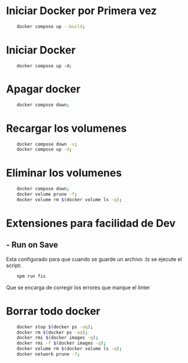 # Iniciar Docker por Primera vez
```bash
    docker compose up --build;
```

# Iniciar Docker
```bach
    docker compose up -d;
```

# Apagar docker 
```bash
    docker compose down;
```

# Recargar los volumenes
```bash
    docker compose down -v;
    docker compose up -d;
```

# Eliminar los volumenes 
```bash
    docker compose down;
    docker volume prune -f;
    docker volume rm $(docker volume ls -q);
```


# Extensiones para facilidad de Dev
## - Run on Save
Esta configurado para que cuando se guarde un archivo .ts se ejecute el script:
```bash
    npm run fix
```
Que se encarga de corregir los errores que marque el linter


# Borrar todo docker
```bash
    docker stop $(docker ps -aq);
    docker rm $(docker ps -aq);
    docker rmi $(docker images -q);
    docker rmi -f $(docker images -q);
    docker volume rm $(docker volume ls -q);
    docker network prune -f;
```